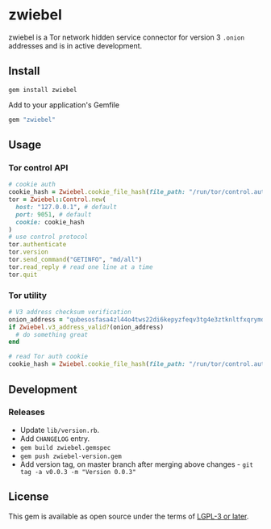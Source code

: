 # zwiebel

zwiebel is a Tor network hidden service connector for version 3 `.onion` addresses and is in active development.

## Install

```shell
gem install zwiebel
```

Add to your application's Gemfile
```ruby
gem "zwiebel"
```

## Usage

### Tor control API

```ruby
# cookie auth
cookie_hash = Zwiebel.cookie_file_hash(file_path: "/run/tor/control.authcookie")
tor = Zwiebel::Control.new(
  host: "127.0.0.1", # default
  port: 9051, # default
  cookie: cookie_hash
)
# use control protocol
tor.authenticate
tor.version
tor.send_command("GETINFO", "md/all")
tor.read_reply # read one line at a time
tor.quit
```

### Tor utility

```ruby
# V3 address checksum verification
onion_address = "qubesosfasa4zl44o4tws22di6kepyzfeqv3tg4e3ztknltfxqrymdad.onion"
if Zwiebel.v3_address_valid?(onion_address)
  # do something great
end

# read Tor auth cookie
cookie_hash = Zwiebel.cookie_file_hash(file_path: "/run/tor/control.authcookie")
```

## Development

### Releases

- Update `lib/version.rb`.
- Add `CHANGELOG` entry.
- `gem build zwiebel.gemspec`
- `gem push zwiebel-version.gem`
- Add version tag, on master branch after merging above changes - `git tag -a v0.0.3 -m "Version 0.0.3"`

## License

This gem is available as open source under the terms of [LGPL-3 or later](https://www.gnu.org/licenses/lgpl-3.0.html).
